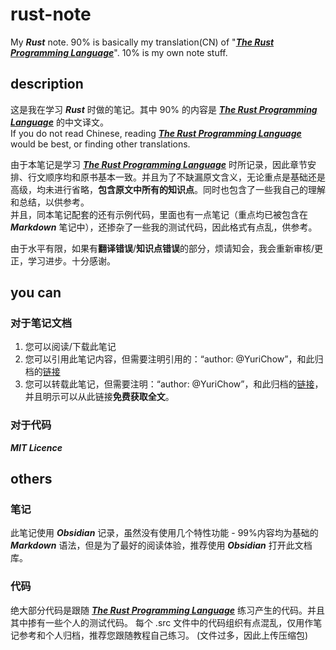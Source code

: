 # rust-note
My ***Rust*** note. 90% is basically my translation(CN) of "[***The Rust Programming Language***](https://doc.rust-lang.org/book/title-page.html)". 10% is my own note stuff.


## description
这是我在学习 ***Rust*** 时做的笔记。其中 90% 的内容是 [***The Rust Programming Language***](https://doc.rust-lang.org/book/title-page.html) 的中文译文。   
If you do not read Chinese, reading [***The Rust Programming Language***](https://doc.rust-lang.org/book/title-page.html) would be best, or finding other translations.      

由于本笔记是学习 [***The Rust Programming Language***](https://doc.rust-lang.org/book/title-page.html) 时所记录，因此章节安排、行文顺序均和原书基本一致。并且为了不缺漏原文含义，无论重点是基础还是高级，均未进行省略，**包含原文中所有的知识点**。同时也包含了一些我自己的理解和总结，以供参考。      
并且，同本笔记配套的还有示例代码，里面也有一点笔记（重点均已被包含在 ***Markdown*** 笔记中），还掺杂了一些我的测试代码，因此格式有点乱，供参考。      

由于水平有限，如果有**翻译错误**/**知识点错误**的部分，烦请知会，我会重新审核/更正，学习进步。十分感谢。


## you can
### 对于笔记文档
1. 您可以阅读/下载此笔记
2. 您可以引用此笔记内容，但需要注明引用的：“author: @YuriChow”，和此归档的[链接](https://github.com/YuriChow/rust-note)
3. 您可以转载此笔记，但需要注明：“author: @YuriChow”，和此归档的[链接](https://github.com/YuriChow/rust-note)，并且明示可以从此链接**免费获取全文**。
### 对于代码
***MIT Licence***


## others
### 笔记
此笔记使用 ***Obsidian*** 记录，虽然没有使用几个特性功能 - 99%内容均为基础的 ***Markdown*** 语法，但是为了最好的阅读体验，推荐使用 ***Obsidian*** 打开此文档库。
### 代码
绝大部分代码是跟随 [***The Rust Programming Language***](https://doc.rust-lang.org/book/title-page.html) 练习产生的代码。并且其中掺有一些个人的测试代码。
每个 .src 文件中的代码组织有点混乱，仅用作笔记参考和个人归档，推荐您跟随教程自己练习。
(文件过多，因此上传压缩包)
